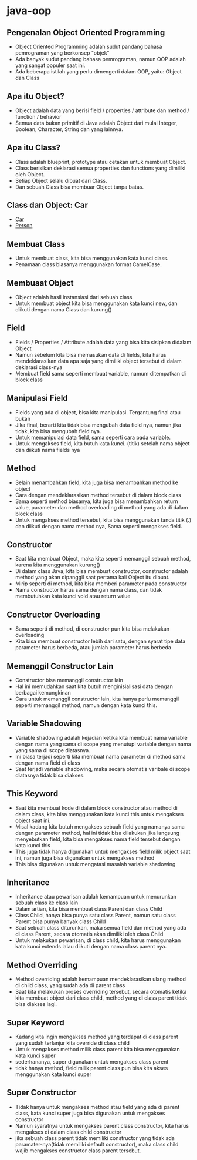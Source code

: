 # java-oop

## Pengenalan Object Oriented Programming

- Object Oriented Programming adalah sudut pandang bahasa pemrograman yang berkonsep "objek"
- Ada banyak sudut pandang bahasa pemrograman, namun OOP adalah yang sangat populer saat ini.
- Ada beberapa istilah yang perlu dimengerti dalam OOP, yaitu: Object dan Class

## Apa itu Object?

- Object adalah data yang berisi field / properties / attribute dan method / function / behavior
- Semua data bukan primitif di Java adalah Object dari mulai Integer, Boolean, Character, String dan yang lainnya.

## Apa itu Class?

- Class adalah blueprint, prototype atau cetakan untuk membuat Object.
- Class berisikan deklarasi semua properties dan functions yang dimiliki oleh Object.
- Setiap Object selalu dibuat dari Class.
- Dan sebuah Class bisa membuar Object tanpa batas.

## Class dan Object: Car

- [Car](/src/main/resources/images/class-dan-object.png)
- [Person](/src/main/resources/images/person.png)

## Membuat Class

- Untuk membuat class, kita bisa menggunakan kata kunci class.
- Penamaan class biasanya menggunakan format CamelCase.

## Membuaat Object

- Object adalah hasil instansiasi dari sebuah class
- Untuk membuat object kita bisa menggunakan kata kunci new, dan diikuti dengan nama Class dan kurung()

## Field

- Fields / Properties / Attribute adalah data yang bisa kita sisipkan didalam Object
- Namun sebelum kita bisa memasukan data di fields, kita harus mendeklarasikan data apa saja yang dimiliki object
  tersebut di dalam deklarasi class-nya
- Membuat field sama seperti membuat variable, namum ditempatkan di block class

## Manipulasi Field

- Fields yang ada di object, bisa kita manipulasi. Tergantung final atau bukan
- Jika final, berarti kita tidak bisa mengubah data field nya, namun jika tidak, kita bisa mengubah field nya.
- Untuk memanipulasi data field, sama seperti cara pada variable.
- Untuk mengakses field, kita butuh kata kunci. (titik) setelah nama object dan diikuti nama fields nya

## Method

- Selain menambahkan field, kita juga bisa menambahkan method ke object
- Cara dengan mendeklarasikan method tersebut di dalam block class
- Sama seperti method biasanya, kita juga bisa menambahkan return value, parameter dan method overloading di method yang
  ada di dalam block class
- Untuk mengakses method tersebut, kita bisa menggunakan tanda titik (.) dan diikuti dengan nama method nya, Sama
  seperti mengakses field.

## Constructor

- Saat kita membuat Object, maka kita seperti memanggil sebuah method, karena kita menggunakan kurung()
- Di dalam class Java, kita bisa membuat constructor, constructor adalah method yang akan dipanggil saat pertama kali
  Object itu dibuat.
- Mirip seperti di method, kita bisa memberi parameter pada constructor
- Nama constructor harus sama dengan nama class, dan tidak membutuhkan kata kunci void atau return value

## Constructor Overloading

- Sama seperti di method, di constructor pun kita bisa melakukan overloading
- Kita bisa membuat constructor lebih dari satu, dengan syarat tipe data parameter harus berbeda, atau jumlah parameter
  harus berbeda

## Memanggil Constructor Lain

- Constructor bisa memanggil constructor lain
- Hal ini memudahkan saat kita butuh menginisialisasi data dengan berbagai kemungkinan
- Cara untuk memanggil constructor lain, kita hanya perlu memanggil seperti memanggil method, namun dengan kata kunci
  this.

## Variable Shadowing

- Variable shadowing adalah kejadian ketika kita membuat nama variable dengan nama yang sama di scope yang menutupi
  variable dengan nama yang sama di scope diatasnya.
- Ini biasa terjadi seperti kita membuat nama parameter di method sama dengan nama field di class
- Saat terjadi variable shadowing, maka secara otomatis varibale di scope diatasnya tidak bisa diakses.

## This Keyword

- Saat kita membuat kode di dalam block constructor atau method di dalam class, kita bisa menggunakan kata kunci this
  untuk mengakses object saat ini.
- Misal kadang kita butuh mengakses sebuah field yang namanya sama dengan parameter method, hal ini tidak bisa dilakukan
  jika langsung menyebutkan field, kita bisa mengakses nama field tersebut dengan kata kunci this
- This juga tidak hanya digunakan untuk mengakses field milik object saat ini, namun juga bisa digunakan untuk mengakses
  method
- This bisa digunakan untuk mengatasi masalah variable shadowing

## Inheritance

- Inheritance atau pewarisan adalah kemampuan untuk menurunkan sebuah class ke class lain
- Dalam artian, kita bisa membuat class Parent dan class Child
- Class Child, hanya bisa punya satu class Parent, namun satu class Parent bisa punya banyak class Child
- Saat sebuah class diturunkan, maka semua field dan method yang ada di class Parent, secara otomatis akan dimiliki oleh
  class Child
- Untuk melakukan pewarisan, di class child, kita harus menggunakan kata kunci extends lalau diikuti dengan nama class
  parent nya.

## Method Overriding

- Method overriding adalah kemampuan mendeklarasikan ulang method di child class, yang sudah ada di parent class
- Saat kita melakukan proses overriding tersebut, secara otomatis ketika kita membuat object dari class child, method
  yang di class parent tidak bisa diakses lagi.

## Super Keyword
- Kadang kita ingin mengakses method yang terdapat di class parent yang sudah terlanjur kita override di class child
- Untuk mengakses method milik class parent kita bisa menggunakan kata kunci super
- sederhananya, super digunakan untuk mengakses class parent
- tidak hanya method, field milik parent class pun bisa kita akses menggunakan kata kunci super

## Super Constructor
- Tidak hanya untuk mengakses method atau field yang ada di parent class, kata kunci super juga bisa digunakan untuk mengakses constructor
- Namun syaratnya untuk mengakses parent class constructor, kita harus mengakses di dalam class child constructor
- jika sebuah class parent tidak memiliki constructor yang tidak ada paramater-nya(tidak memiliki default constructor), maka class child wajib mengakses constructor class parent tersebut.
